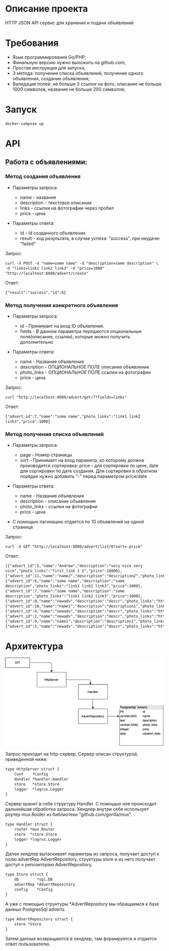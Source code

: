 # Описание проекта

HTTP JSON API сервис для хранения и подачи объявлений

# Требования

- Язык программирования Go/PHP;
- Финальную версию нужно выложить на github.com;
- Простая инструкция для запуска;
- 3 метода: получение списка объявлений, получение одного объявления, создание объявления;
- Валидация полей: не больше 3 ссылок на фото, описание не больше 1000 символов, название не больше 200 символов;

# Запуск

```
docker-compose up
```

# API

## Работа с объявлениями:

### Метод создания объявления

- Параметры запроса:
    - name - название
    - description - текстовое описание
    - links - ссылки на фотографии через пробел
    - price - цена

- Параметры ответа:
    - id - id созданного объявления
    - result - код результата, в случае успеха: "success", при неудаче: "failed"

Запрос:

```
curl -X POST -d "name=some name" -d "description=some description" \
-d "links=link1 link2 link3" -d "price=1000" "http://localhost:8080/advert/create"
```

Ответ:
```
{"result":"success","id":6}
```

### Метод получения конкретного объявления

- Параметры запроса:
    - id - Принимает на вход ID объявления.
    - fields - В данном параметра передаются опциональные поля(описание, ссылки),
    которые можно получить дополнительно 

- Параметры ответа:
    - name - Название объявления
    - description - ОПЦИОНАЛЬНОЕ ПОЛЕ описание объявления
    - photo_links - ОПЦИОНАЛЬНОЕ ПОЛЕ ссылки на фотографии
    - price - цена

Запрос:

```
curl "http://localhost:8080/advert/get/7?fields=links" 
```

Ответ:
```
{"advert_id":7,"name":"some name","photo_links":"link1 link2 link3","price":1000}
```

### Метод получения списка объявлений

- Параметры запроса:
    - page - Номер страницы
    - sort - Принимает на вход параметр, ко которому должна производится сортировка:
      price - для сортировки по цене, date для сортировки по дате создания.
 Для сортировки в обратном порядке нужно добавить "-" перед параметром price/date

- Параметры ответа:
    - name - Название объявления
    - description - описание объявления
    - photo_links - ссылки на фотографии
    - price - цена
    
- С помощью пагинацию отдается по 10 объявлений на одной странице

Запрос:

```
curl -X GET "http://localhost:8080/advert/list/0?sort=-price"
```

Ответ:
```
[{"advert_id":5,"name":"Andrew","description":"very nice very nice","photo_links":"first_link 1 2","price":10000},
{"advert_id":11,"name":"name2","description":"description2","photo_links":"link2","price":1000},
{"advert_id":6,"name":"some name","description":"some description","photo_links":"link1 link2 link3","price":1000},
{"advert_id":7,"name":"some name","description":"some description","photo_links":"link1 link2 link3","price":1000},
{"advert_id":8,"name":"newadv","description":"descr","photo_links":"http","price":500},
{"advert_id":10,"name":"name1","description":"description1","photo_links":"link1","price":500},
{"advert_id":4,"name":"newadv","description":"descr","photo_links":"http","price":500},
{"advert_id":2,"name":"newadv","description":"descr","photo_links":"http","price":500},
{"advert_id":9,"name":"name1","description":"description1","photo_links":"link1","price":500},
{"advert_id":3,"name":"newadv","description":"descr","photo_links":"http","price":500}]
```

# Архитектура

![arch.png](arch.png)


Запрос приходит на http-сервер. Сервер описан структурой, приведенной ниже:

```
type HttpServer struct {
	Conf    *Config
	Handler *handler.Handler
	store   *store.Store
	logger  *logrus.Logger
}
```

Сервер хранит в себе структуру Handler. С помощью нее происходит дальнейшая обработка запроса.
Хендлер внутри себя использует роутер mux.Router из библиотеки "github.com/gorilla/mux".


```
type Handler struct {
	router *mux.Router
	store  *store.Store
	logger *logrus.Logger
}
```

Далее хендлер вытаскивает параметры из запроса, получает доступ к полю advertRep AdvertRepository,
структуры store и из него получает доступ к репозиторию AdvertRepository.

```
type Store struct {
	db        *sql.DB
	advertRep *AdvertRepository
	config    *Config
}
```

А уже с помощью структуры *AdvertRepository мы обращаемся к базе данных PostgresSql
adverts.

```
type AdvertRepository struct {
	store *Store
}
```

Затем данные возвращаются в хендлер, там формируется и отдается ответ пользователю.